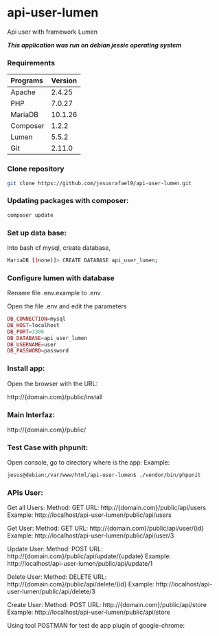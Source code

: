 # api-user-lumen
Api user with framework Lumen




***This application was run on debian jessie operating system***

### Requirements

Programs                | Version
:-----------------------|:----------
 Apache                 | 2.4.25
 PHP   	                | 7.0.27
 MariaDB                | 10.1.26
 Composer 				| 1.2.2
 Lumen                  | 5.5.2
 Git 					| 2.11.0


### Clone repository

```bash
git clone https://github.com/jesusrafael9/api-user-lumen.git

```


### Updating packages with composer: 

```bash
composer update

```

### Set up data base:
Into bash of mysql, create database,  

```bash
MariaDB [(none)]> CREATE DATABASE api_user_lumen;

```


### Configure lumen with database

Rename file .env.example to  .env 

Open the file .env and edit the parameters

```php
DB_CONNECTION=mysql
DB_HOST=localhost
DB_PORT=3306
DB_DATABASE=api_user_lumen
DB_USERNAME=user
DB_PASSWORD=password

``` 


### Install app:
Open the browser with the URL:

http://{domain.com}/public/install



### Main Interfaz:
http://{domain.com}/public/



### Test Case with phpunit: 

Open console, go to directory where is the app: 
Example: 

```bash
jesus@debian:/var/www/html/api-user-lumen$ ./vendor/bin/phpunit 

```


### APIs User: 

Get all Users:
Method: GET 
URL: http://{domain.com}/public/api/users
Example: http://localhost/api-user-lumen/public/api/users

Get User:
Method: GET
URL: http://{domain.com}/public/api/user/{id}
Example: http://localhost/api-user-lumen/public/api/user/3

Update User:
Method: POST
URL: http://{domain.com}/public/api/update/{update}
Example: http://localhost/api-user-lumen/public/api/update/1 

Delete User:
Method: DELETE
URL: http://{domain.com}/public/api/delete/{id} 
Example: http://localhost/api-user-lumen/public/api/delete/3

Create User:
Method: POST
URL: http://{domain.com}/public/api/store
Example: http://localhost/api-user-lumen/public/api/store



Using tool POSTMAN for test de app plugin of google-chrome:




